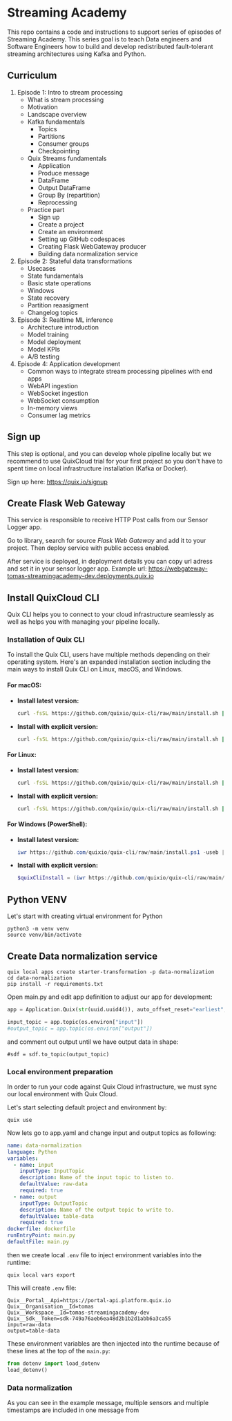 # Streaming Academy
This repo contains a code and instructions to support series of episodes of Streaming Academy. This series goal is to teach Data engineers and Software Engineers how to build and develop redistributed fault-tolerant streaming architectures using Kafka and Python. 

## Curriculum
1. Episode 1: Intro to stream processing
   - What is stream processing
   - Motivation
   - Landscape overview
   - Kafka fundamentals
     - Topics
     - Partitions
     - Consumer groups
     - Checkpointing
   - Quix Streams fundamentals
     - Application
     - Produce message
     - DataFrame
     - Output DataFrame
     - Group By (repartition)
     - Reprocessing
   - Practice part
     - Sign up
     - Create a project
     - Create an environment
     - Setting up GitHub codespaces
     - Creating Flask WebGateway producer
     - Building data normalization service
2. Episode 2: Stateful data transformations
   - Usecases
   - State fundamentals
   - Basic state operations
   - Windows
   - State recovery
   - Partition reaasigment
   - Changelog topics
3. Episode 3: Realtime ML inference
   - Architecture introduction
   - Model training
   - Model deployment
   - Model KPIs
   - A/B testing
4. Episode 4: Application development
   - Common ways to integrate stream processing pipelines with end apps
   - WebAPI ingestion
   - WebSocket ingestion
   - WebSocket consumption
   - In-memory views
   - Consumer lag metrics



## Sign up
This step is optional, and you can develop whole pipeline locally but we recommend to use QuixCloud trial for your first project so you don't have to spent time on local infrastructure installation (Kafka or Docker).

Sign up here: https://quix.io/signup

## Create Flask Web Gateway
This service is responsible to receive HTTP Post calls from our Sensor Logger app. 

Go to library, search for source *Flask Web Gateway* and add it to your project. Then deploy service with public access enabled.

After service is deployed, in deployment details you can copy url adress and set it in your sensor logger app. Example url: https://webgateway-tomas-streamingacademy-dev.deployments.quix.io


## Install QuixCloud CLI
Quix CLI helps you to connect to your cloud infrastructure seamlessly as well as helps you with managing your pipeline locally. 

### Installation of Quix CLI

To install the Quix CLI, users have multiple methods depending on their operating system. Here's an expanded installation section including the main ways to install Quix CLI on Linux, macOS, and Windows.

#### For macOS:

- **Install latest version:**

  ```bash
  curl -fsSL https://github.com/quixio/quix-cli/raw/main/install.sh | sudo bash
  ```
  
- **Install with explicit version:**

  ```bash
  curl -fsSL https://github.com/quixio/quix-cli/raw/main/install.sh | sudo bash -s -- -v={version}
  ```

#### For Linux:

- **Install latest version:**

    ```bash
    curl -fsSL https://github.com/quixio/quix-cli/raw/main/install.sh | sudo bash
    ```
    
- **Install with explicit version:**

    ```bash
    curl -fsSL https://github.com/quixio/quix-cli/raw/main/install.sh | sudo bash -s -- -v={version}
    ```

#### For Windows (PowerShell):

- **Install latest version:**

  ```powershell
  iwr https://github.com/quixio/quix-cli/raw/main/install.ps1 -useb | iex
  ```
  
- **Install with explicit version:**

  ```powershell
  $quixCliInstall = (iwr https://github.com/quixio/quix-cli/raw/main/install.ps1 -useb).Content; $version="{version}"; iex "$quixCliInstall"
  ```


## Python VENV
Let's start with creating virtual environment for Python

```
python3 -m venv venv
source venv/bin/activate
```

## Create Data normalization service

```
quix local apps create starter-transformation -p data-normalization
cd data-normalization
pip install -r requirements.txt
```

Open main.py and edit app definition to adjust our app for development:

```python
app = Application.Quix(str(uuid.uuid4()), auto_offset_reset="earliest", use_changelog_topics=False)

input_topic = app.topic(os.environ["input"])
#output_topic = app.topic(os.environ["output"])
```

and comment out output until we have output data in shape:

```
#sdf = sdf.to_topic(output_topic)
```

### Local environment preparation
In order to run your code against Quix Cloud infrastructure, we must sync our local environment with Quix Cloud.

Let's start selecting default project and environment by:

```
quix use
```
Now lets go to app.yaml and change input and output topics as following:

```yaml
name: data-normalization
language: Python
variables:
  - name: input
    inputType: InputTopic
    description: Name of the input topic to listen to.
    defaultValue: raw-data
    required: true
  - name: output
    inputType: OutputTopic
    description: Name of the output topic to write to.
    defaultValue: table-data
    required: true
dockerfile: dockerfile
runEntryPoint: main.py
defaultFile: main.py
```

then we create local `.env` file to inject environment variables into the runtime:
```
quix local vars export
```

This will create `.env` file:
```
Quix__Portal__Api=https://portal-api.platform.quix.io
Quix__Organisation__Id=tomas
Quix__Workspace__Id=tomas-streamingacademy-dev
Quix__Sdk__Token=sdk-749a76aeb6ea48d2b1b2d1abb6a3ca55
input=raw-data
output=table-data
```

These environment variables are then injected into the runtime because of these lines at the top of the `main.py`:
```python
from dotenv import load_dotenv
load_dotenv()
```

### Data normalization
As you can see in the example message, multiple sensors and multiple timestamps are included in one message from 


